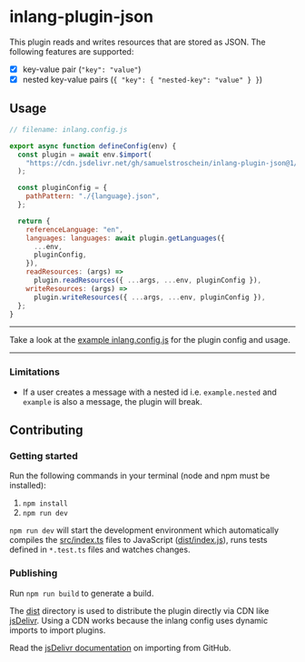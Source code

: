 # inlang-plugin-json

This plugin reads and writes resources that are stored as JSON. The following features are supported:

- [x] key-value pair (`"key": "value"`)
- [x] nested key-value pairs (`{ "key": { "nested-key": "value" } }`)

## Usage

```js
// filename: inlang.config.js

export async function defineConfig(env) {
  const plugin = await env.$import(
    "https://cdn.jsdelivr.net/gh/samuelstroschein/inlang-plugin-json@1/dist/index.js"
  );

  const pluginConfig = {
    pathPattern: "./{language}.json",
  };

  return {
    referenceLanguage: "en",
    languages: languages: await plugin.getLanguages({
      ...env,
      pluginConfig,
    }),
    readResources: (args) =>
      plugin.readResources({ ...args, ...env, pluginConfig }),
    writeResources: (args) =>
      plugin.writeResources({ ...args, ...env, pluginConfig }),
  };
}
```

---

Take a look at the [example inlang.config.js](./example/inlang.config.js) for the plugin config and usage.

---

### Limitations

- If a user creates a message with a nested id i.e. `example.nested` and `example` is also a message, the plugin will break.

## Contributing

### Getting started

Run the following commands in your terminal (node and npm must be installed):

1. `npm install`
2. `npm run dev`

`npm run dev` will start the development environment which automatically compiles the [src/index.ts](./src/index.ts) files to JavaScript ([dist/index.js](dist/index.js)), runs tests defined in `*.test.ts` files and watches changes.

### Publishing

Run `npm run build` to generate a build.

The [dist](./dist/) directory is used to distribute the plugin directly via CDN like [jsDelivr](https://www.jsdelivr.com/). Using a CDN works because the inlang config uses dynamic imports to import plugins.

Read the [jsDelivr documentation](https://www.jsdelivr.com/?docs=gh) on importing from GitHub.
